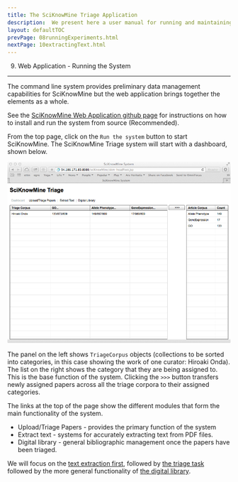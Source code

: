 ```yaml
---
title: The SciKnowMine Triage Application
description:  We present here a user manual for running and maintaining a web-based system for peforming document triage given a corpus of PDF files. We will describe processes for installation, execution and maintenance of the system. 
layout: defaultTOC
prevPage: 08runningExperiments.html
nextPage: 10extractingText.html
---
```


9. Web Application - Running the System
---

The command line system provides preliminary data management capabilities for
SciKnowMine but the web application brings together the elements as a whole. 

See the [SciKnowMine Web Application github page](https://github.com/BMKEG/sciKnowMine) for 
instructions on how to install and run the system from source (Recommended).

From the top page, click on the `Run the system` button to start SciKnowMine.
The SciKnowMine Triage system will start with a dashboard, shown below.

![](images/dashboard.jpg)

The panel on the left shows `TriageCorpus` objects (collections to be sorted into 
categories, in this case showing the work of one curator: Hiroaki Onda). The list on the
right shows the category that they are being assigned to. This is the base function of the 
system. Clicking the `>>>` button transfers newly assigned papers across all the triage 
corpora to their assigned categories. 

The links at the top of the page show the different modules that form the main 
functionality of the system. 

* Upload/Triage Papers - provides the primary function of the system
* Extract text - systems for accurately extracting text from PDF files.
* Digital library - general bibliographic management once the papers have been triaged.

We will focus on the [text extraction first](10extractingText), followed by 
[the triage task](11triage) followed by 
the more general functionality of [the digital library](12diglib). 
  